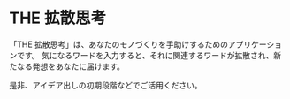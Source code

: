 # THE 拡散思考

「THE 拡散思考」は、あなたのモノづくりを手助けするためのアプリケーションです。
気になるワードを入力すると、それに関連するワードが拡散され、新たなる発想をあなたに届けます。

是非、アイデア出しの初期段階などでご活用ください。
